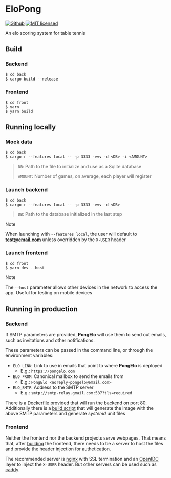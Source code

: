# EloPong

[![Github](https://github.com/m-lima/elo/actions/workflows/check.yml/badge.svg)](https://github.com/m-lima/elo/actions?workflow=check)
[![MIT licensed](https://img.shields.io/badge/license-MIT-blue.svg)](LICENSE)

An elo scoring system for table tennis

## Build

### Backend

```
$ cd back
$ cargo build --release
```

### Frontend

```
$ cd front
$ yarn
$ yarn build
```

## Running locally

### Mock data

```
$ cd back
$ cargo r --features local -- -p 3333 -vvv -d <DB> -i <AMOUNT>
```

> `DB`: Path to the file to initialize and use as a Sqlite database
>
> `AMOUNT`: Number of games, on average, each player will register

### Launch backend

```
$ cd back
$ cargo r --features local -- -p 3333 -vvv -d <DB>
```

> `DB`: Path to the database initialized in the last step

> [!NOTE]
>
> When launching with `--features local`, the user will default to **test@email.com** unless overridden by the `X-USER` header

### Launch frontend

```
$ cd front
$ yarn dev --host
```

> [!NOTE]
>
> The `--host` parameter allows other devices in the network to access the app. Useful for testing on mobile devices

## Running in production

### Backend

If SMTP parameters are provided, **PongElo** will use them to send out emails, such as invitations and other notifications.

These parameters can be passed in the command line, or through the environment variables:

- `ELO_LINK`: Link to use in emails that point to where **PongElo** is deployed
  - E.g.: `https://pongelo.com`
- `ELO_FROM`: Canonical mailbox to send the emails from
  - E.g.: `PongElo <noreply-pongelo@email.com>`
- `ELO_SMTP`: Address to the SMTP server
  - E.g.: `smtp://smtp-relay.gmail.com:587?tls=required`

There is a [Dockerfile](./back/Dockerfile) provided that will run the backend on port 80. Additionally there is a [build script](./back/build.sh) that will generate the image with the above SMTP parameters and generate _systemd_ unit files

### Frontend

Neither the frontend nor the backend projects serve webpages. That means that, after [building](#frontend) the frontend, there needs to be a server to host the files and provide the header injection for authetication.

The recommended server is [nginx](https://nginx.org/) with SSL termination and an [OpenIDC](https://www.openidc.com/) layer to inject the `X-USER` header. But other servers can be used such as [caddy](https://caddyserver.com/)
